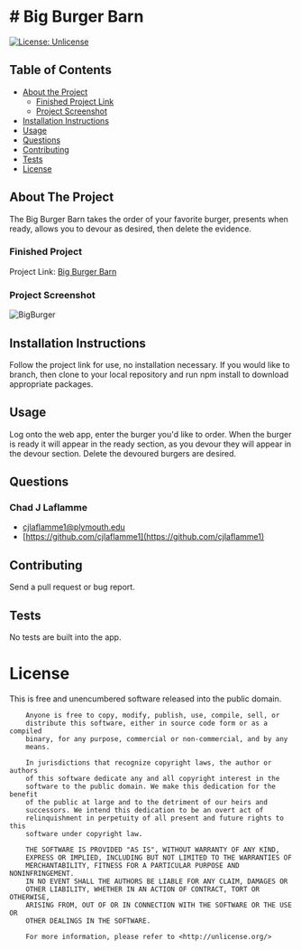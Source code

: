 # # Big Burger Barn
[![License: Unlicense](https://img.shields.io/badge/license-Unlicense-blue.svg)](http://unlicense.org/)


## Table of Contents
* [About the Project](#about-the-project)
    * [Finished Project Link](#finished-project)
    * [Project Screenshot](#project-screenshot)
* [Installation Instructions](#installation-instructions)
* [Usage](#usage)
* [Questions](#questions)
* [Contributing](#contributing)
* [Tests](#tests)
* [License](#license)
    
## About The Project
    
The Big Burger Barn takes the order of your favorite burger, presents when ready, allows you to devour as desired, then delete the evidence. 
    
    
### Finished Project
Project Link: [Big Burger Barn](https://glacial-taiga-54983.herokuapp.com/)
    
    
### Project Screenshot
![BigBurger](https://user-images.githubusercontent.com/64158642/93657136-ec04c880-f9fd-11ea-9fd1-b2ae872c4014.jpg)
    
    
## Installation Instructions
    
Follow the project link for use, no installation necessary.  If you would like to branch, then clone to your local repository and run npm install to download appropriate packages. 
    
## Usage
    
Log onto the web app, enter the burger you'd like to order.  When the burger is ready it will appear in the ready section, as you devour they will appear in the devour section.  Delete the devoured burgers are desired. 
    
## Questions
    
### Chad J Laflamme
* [cjlaflamme1@plymouth.edu](cjlaflamme1@plymouth.edu)
* [https://github.com/cjlaflamme1](https://github.com/cjlaflamme1)
    
## Contributing
    
Send a pull request or bug report. 
    
## Tests
    
No tests are built into the app.  
    
# License
    
This is free and unencumbered software released into the public domain.

        Anyone is free to copy, modify, publish, use, compile, sell, or
        distribute this software, either in source code form or as a compiled
        binary, for any purpose, commercial or non-commercial, and by any
        means.
        
        In jurisdictions that recognize copyright laws, the author or authors
        of this software dedicate any and all copyright interest in the
        software to the public domain. We make this dedication for the benefit
        of the public at large and to the detriment of our heirs and
        successors. We intend this dedication to be an overt act of
        relinquishment in perpetuity of all present and future rights to this
        software under copyright law.
        
        THE SOFTWARE IS PROVIDED "AS IS", WITHOUT WARRANTY OF ANY KIND,
        EXPRESS OR IMPLIED, INCLUDING BUT NOT LIMITED TO THE WARRANTIES OF
        MERCHANTABILITY, FITNESS FOR A PARTICULAR PURPOSE AND NONINFRINGEMENT.
        IN NO EVENT SHALL THE AUTHORS BE LIABLE FOR ANY CLAIM, DAMAGES OR
        OTHER LIABILITY, WHETHER IN AN ACTION OF CONTRACT, TORT OR OTHERWISE,
        ARISING FROM, OUT OF OR IN CONNECTION WITH THE SOFTWARE OR THE USE OR
        OTHER DEALINGS IN THE SOFTWARE.
        
        For more information, please refer to <http://unlicense.org/>